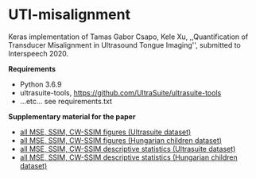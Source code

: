 # UTI-misalignment
Keras implementation of Tamas Gabor Csapo, Kele Xu,
,,Quantification of Transducer Misalignment in Ultrasound Tongue Imaging'', submitted to Interspeech 2020.

**Requirements**

- Python 3.6.9
- ultrasuite-tools, https://github.com/UltraSuite/ultrasuite-tools
- ...etc... see requirements.txt

**Supplementary material for the paper**

- [all MSE, SSIM, CW-SSIM figures (Ultrasuite dataset)](show_figures_UltraSuite.md)
- [all MSE, SSIM, CW-SSIM figures (Hungarian children dataset)](show_figures_Hungarian_children.md)
- [all MSE, SSIM, CW-SSIM descriptive statistics (Ultrasuite dataset)](show_table_UltraSuite.md)
- [all MSE, SSIM, CW-SSIM descriptive statistics (Hungarian children dataset)](show_table_Hungarian_children.md)
